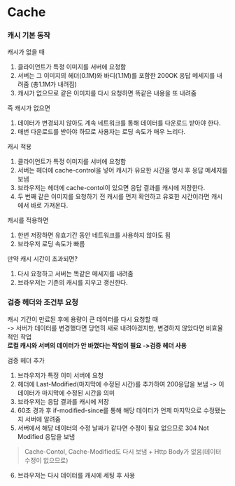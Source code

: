 
# Cache

### 캐시 기본 동작
캐시가 없을 때
1) 클라이언트가 특정 이미지를 서버에 요청함
2) 서버는 그 이미지의 헤더(0.1M)와 바디(1.1M)를 포함한 200OK 응답 메세지를 내려줌 (총1.1M가 내려짐)
3) 캐시가 없으므로 같은 이미지를 다시 요청하면 똑같은 내용을 또 내려줌

즉 캐시가 없으면
1) 데이터가 변경되지 않아도 계속 네트워크를 통해 데이터를 다운로드 받아야 한다.
2) 매번 다운로드를 받아야 하므로 사용자는 로딩 속도가 매우 느리다.

캐시 적용
1) 클라이언트가 특정 이미지를 서버에 요청함
2) 서버는 헤더에 cache-control을 넣어 캐시가 유요한 시간을 명시 후 응답 메세지를 보냄
3) 브라우저는 헤더에 cache-contol이 있으면 응답 결과를 캐시에 저장한다.
4) 두 번째 같은 이미지를 요청하기 전 캐시를 먼저 확인하고 유효한 시간이라면 캐시에서 바로 가져온다.

캐시를 적용하면
1) 한번 저장하면 유효기간 동안 네트워크를 사용하지 않아도 됨
2) 브라우저 로딩 속도가 빠름

만약 캐시 시간이 초과되면?
1) 다시 요청하고 서버는 똑같은 메세지를 내려줌
2) 브라우저는 기존의 캐시를 지우고 갱신한다.


### 검증 헤더와 조건부 요청
캐시 기간이 만료된 후에 용량이 큰 데이터를 다시 요청할 때 <br/>
    -> 서버가 데이터를 변경했다면 당연히 새로 내려야겠지만, 변경하지 않았다면 비효율적인 작업<br/>
**로컬 캐시와 서버의 데이터가 안 바꼈다는 작업이 필요 ->검증 헤더 사용**

검증 헤더 추가
1) 브라우저가 특정 이미 서버에 요청
2) 헤더에 Last-Modified(마지막에 수정된 시간)를 추가하여 200응답을 보냄 -> 이 데이터가 마지막에 수정된 시간을 의미
3) 브라우저는 응답 결과를 캐시에 저장
4) 60초 경과 후 if-modified-since를 통해 해당 데이터가 언제 마지막으로 수정됐는지 서버에 알려줌
5) 서버에서 해당 데이터의 수정 날짜가 같다면 수정이 필요 없으므로 304 Not Modified 응답을 보냄
> Cache-Contol, Cache-Modified도 다시 보냄 + Http Body가 없음(데이터 수정이 없으므로)
6) 브라우저는 다시 데이터를 캐시에 세팅 후 사용
